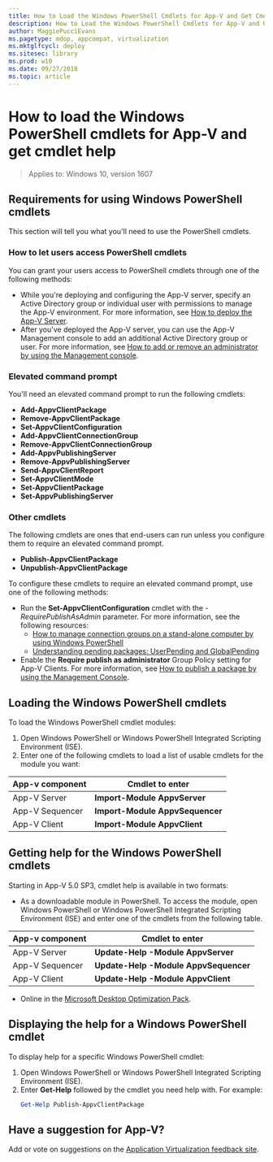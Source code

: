 ```yaml
---
title: How to Load the Windows PowerShell Cmdlets for App-V and Get Cmdlet Help (Windows 10)
description: How to Load the Windows PowerShell Cmdlets for App-V and Get Cmdlet Help
author: MaggiePucciEvans
ms.pagetype: mdop, appcompat, virtualization
ms.mktglfcycl: deploy
ms.sitesec: library
ms.prod: w10
ms.date: 09/27/2018
ms.topic: article
---
```

# How to load the Windows PowerShell cmdlets for App-V and get cmdlet help

>Applies to: Windows 10, version 1607

## Requirements for using Windows PowerShell cmdlets

This section will tell you what you'll need to use the PowerShell cmdlets.

### How to let users access PowerShell cmdlets

You can grant your users access to PowerShell cmdlets through one of the following methods:

* While you're deploying and configuring the App-V server, specify an Active Directory group or individual user with permissions to manage the App-V environment. For more information, see [How to deploy the App-V Server](appv-deploy-the-appv-server.md).
* After you've deployed the App-V server, you can use the App-V Management console to add an additional Active Directory group or user. For more information, see [How to add or remove an administrator by using the Management console](appv-add-or-remove-an-administrator-with-the-management-console.md).

### Elevated command prompt

You'll need an elevated command prompt to run the following cmdlets:

* **Add-AppvClientPackage**
* **Remove-AppvClientPackage**
* **Set-AppvClientConfiguration**
* **Add-AppvClientConnectionGroup**
* **Remove-AppvClientConnectionGroup**
* **Add-AppvPublishingServer**
* **Remove-AppvPublishingServer**
* **Send-AppvClientReport**
* **Set-AppvClientMode**
* **Set-AppvClientPackage**
* **Set-AppvPublishingServer**

### Other cmdlets

The following cmdlets are ones that end-users can run unless you configure them to require an elevated command prompt.

* **Publish-AppvClientPackage**
* **Unpublish-AppvClientPackage**

To configure these cmdlets to require an elevated command prompt, use one of the following methods:

* Run the **Set-AppvClientConfiguration** cmdlet with the *-RequirePublishAsAdmin* parameter. For more information, see the following resources:
    * [How to manage connection groups on a stand-alone computer by using Windows PowerShell](appv-manage-connection-groups-on-a-stand-alone-computer-with-powershell.md)
    * [Understanding pending packages: UserPending and GlobalPending](appv-manage-appv-packages-running-on-a-stand-alone-computer-with-powershell.md#about-pending-packages-userpending-and-globalpending)
* Enable the **Require publish as administrator** Group Policy setting for App-V Clients. For more information, see [How to publish a package by using the Management Console](appv-publish-a-packages-with-the-management-console.md).

## Loading the Windows PowerShell cmdlets

To load the Windows PowerShell cmdlet modules:

1. Open Windows PowerShell or Windows PowerShell Integrated Scripting Environment (ISE).
2. Enter one of the following cmdlets to load a list of usable cmdlets for the module you want:

|App-v component|Cmdlet to enter|
|---|---|
|App-V Server|**Import-Module AppvServer**|
|App-V Sequencer|**Import-Module AppvSequencer**|
|App-V Client|**Import-Module AppvClient**|

## Getting help for the Windows PowerShell cmdlets

Starting in App-V 5.0 SP3, cmdlet help is available in two formats:

* As a downloadable module in PowerShell. To access the module, open Windows PowerShell or Windows PowerShell Integrated Scripting Environment (ISE) and enter one of the cmdlets from the following table.

|App-v component|Cmdlet to enter|
|---|---|
|App-V Server|**Update-Help -Module AppvServer**|
|App-V Sequencer|**Update-Help -Module AppvSequencer**|
|App-V Client|**Update-Help -Module AppvClient**|

* Online in the [Microsoft Desktop Optimization Pack](https://docs.microsoft.com/powershell/mdop/get-started?view=win-mdop2-ps).

## Displaying the help for a Windows PowerShell cmdlet

To display help for a specific Windows PowerShell cmdlet:

1. Open Windows PowerShell or Windows PowerShell Integrated Scripting Environment (ISE).
2. Enter **Get-Help** followed by the cmdlet you need help with. For example:
   ```PowerShell
   Get-Help Publish-AppvClientPackage
   ```

## Have a suggestion for App-V?

Add or vote on suggestions on the [Application Virtualization feedback site](https://appv.uservoice.com/forums/280448-microsoft-application-virtualization).